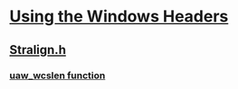 # [Using the Windows Headers](../_winprog/index.md)
## [Stralign.h](index.md)
### [uaw_wcslen function](../stralign/nf-stralign-uaw_wcslen.md)

